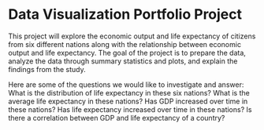 # Data Visualization Portfolio Project

 This project will explore the economic output and life expectancy of citizens from six different nations along with the relationship between economic output and life expectancy.
The goal of the project is to prepare the data, analyze the data through summary statistics and plots, and explain the findings from the study.

Here are some of the questions we would like to investigate and answer: 
 What is the distribution of life expectancy in these six nations? 
 What is the average life expectancy in these nations?
 Has GDP increased over time in these nations?
 Has life expectancy increased over time in these nations?
 Is there a correlation between GDP and life expectancy of a country?
